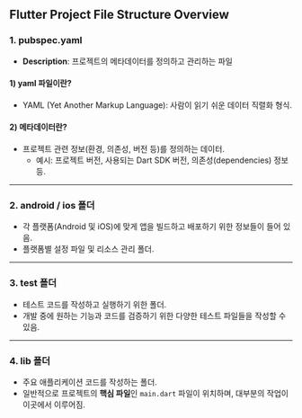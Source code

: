 ## Flutter Project File Structure Overview

### **1. pubspec.yaml**
- **Description**: 프로젝트의 메타데이터를 정의하고 관리하는 파일
  
#### **1) yaml 파일이란?**
- YAML (Yet Another Markup Language): 사람이 읽기 쉬운 데이터 직렬화 형식.

#### **2) 메타데이터란?**
- 프로젝트 관련 정보(환경, 의존성, 버전 등)를 정의하는 데이터.
  - 예시: 프로젝트 버전, 사용되는 Dart SDK 버전, 의존성(dependencies) 정보 등.

---

### **2. android / ios 폴더**
- 각 플랫폼(Android 및 iOS)에 맞게 앱을 빌드하고 배포하기 위한 정보들이 들어 있음.
- 플랫폼별 설정 파일 및 리소스 관리 폴더.

---

### **3. test 폴더**
- 테스트 코드를 작성하고 실행하기 위한 폴더.
- 개발 중에 원하는 기능과 코드를 검증하기 위한 다양한 테스트 파일들을 작성할 수 있음.

---

### **4. lib 폴더**
- 주요 애플리케이션 코드를 작성하는 폴더.
- 일반적으로 프로젝트의 **핵심 파일**인 `main.dart` 파일이 위치하며, 대부분의 작업이 이곳에서 이루어짐.
  
